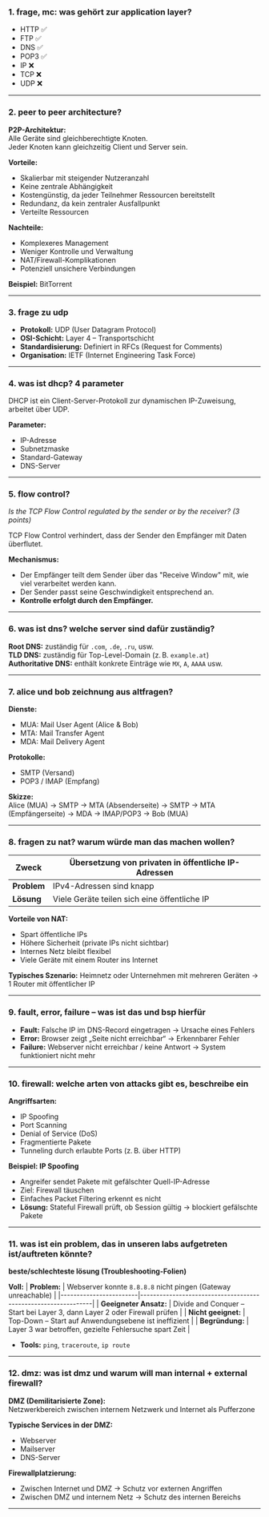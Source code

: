 
### 1. frage, mc: was gehört zur application layer?

- HTTP ✅  
- FTP ✅  
- DNS ✅  
- POP3 ✅  
- IP ❌  
- TCP ❌  
- UDP ❌  

---

### 2. peer to peer architecture?

**P2P-Architektur:**  
Alle Geräte sind gleichberechtigte Knoten.  
Jeder Knoten kann gleichzeitig Client und Server sein.

**Vorteile:**
- Skalierbar mit steigender Nutzeranzahl  
- Keine zentrale Abhängigkeit  
- Kostengünstig, da jeder Teilnehmer Ressourcen bereitstellt  
- Redundanz, da kein zentraler Ausfallpunkt  
- Verteilte Ressourcen

**Nachteile:**
- Komplexeres Management  
- Weniger Kontrolle und Verwaltung  
- NAT/Firewall-Komplikationen  
- Potenziell unsichere Verbindungen  

**Beispiel:** BitTorrent

---

### 3. frage zu udp

- **Protokoll:** UDP (User Datagram Protocol)  
- **OSI-Schicht:** Layer 4 – Transportschicht  
- **Standardisierung:** Definiert in RFCs (Request for Comments)  
- **Organisation:** IETF (Internet Engineering Task Force)

---

### 4. was ist dhcp? 4 parameter

DHCP ist ein Client-Server-Protokoll zur dynamischen IP-Zuweisung, arbeitet über UDP.

**Parameter:**
- IP-Adresse  
- Subnetzmaske  
- Standard-Gateway  
- DNS-Server

---

### 5. flow control?  
_Is the TCP Flow Control regulated by the sender or by the receiver? (3 points)_

TCP Flow Control verhindert, dass der Sender den Empfänger mit Daten überflutet.

**Mechanismus:**
- Der Empfänger teilt dem Sender über das "Receive Window" mit, wie viel verarbeitet werden kann.  
- Der Sender passt seine Geschwindigkeit entsprechend an.  
- **Kontrolle erfolgt durch den Empfänger.**

---

### 6. was ist dns? welche server sind dafür zuständig?

**Root DNS:** zuständig für `.com`, `.de`, `.ru`, usw.  
**TLD DNS:** zuständig für Top-Level-Domain (z. B. `example.at`)  
**Authoritative DNS:** enthält konkrete Einträge wie `MX`, `A`, `AAAA` usw.

---

### 7. alice und bob zeichnung aus altfragen?

**Dienste:**
- MUA: Mail User Agent (Alice & Bob)  
- MTA: Mail Transfer Agent  
- MDA: Mail Delivery Agent

**Protokolle:**
- SMTP (Versand)  
- POP3 / IMAP (Empfang)

**Skizze:**  
Alice (MUA) → SMTP → MTA (Absenderseite) → SMTP → MTA (Empfängerseite) → MDA → IMAP/POP3 → Bob (MUA)

---

### 8. fragen zu nat? warum würde man das machen wollen?

| **Zweck**       | Übersetzung von privaten in öffentliche IP-Adressen          |
|----------------|--------------------------------------------------------------|
| **Problem**     | IPv4-Adressen sind knapp                                    |
| **Lösung**      | Viele Geräte teilen sich eine öffentliche IP                |

**Vorteile von NAT:**
- Spart öffentliche IPs  
- Höhere Sicherheit (private IPs nicht sichtbar)  
- Internes Netz bleibt flexibel  
- Viele Geräte mit einem Router ins Internet  

**Typisches Szenario:** Heimnetz oder Unternehmen mit mehreren Geräten → 1 Router mit öffentlicher IP

---

### 9. fault, error, failure – was ist das und bsp hierfür

- **Fault:** Falsche IP im DNS-Record eingetragen -> Ursache eines Fehlers
- **Error:** Browser zeigt „Seite nicht erreichbar“  -> Erkennbarer Fehler
- **Failure:** Webserver nicht erreichbar / keine Antwort -> System funktioniert nicht mehr

---

### 10. firewall: welche arten von attacks gibt es, beschreibe ein

**Angriffsarten:**
- IP Spoofing  
- Port Scanning  
- Denial of Service (DoS)  
- Fragmentierte Pakete  
- Tunneling durch erlaubte Ports (z. B. über HTTP)

**Beispiel: IP Spoofing**
- Angreifer sendet Pakete mit gefälschter Quell-IP-Adresse  
- Ziel: Firewall täuschen  
- Einfaches Packet Filtering erkennt es nicht  
- **Lösung:** Stateful Firewall prüft, ob Session gültig → blockiert gefälschte Pakete  

---

### 11. was ist ein problem, das in unseren labs aufgetreten ist/auftreten könnte?  
**beste/schlechteste lösung (Troubleshooting-Folien)**

**Voll:**
| **Problem:**           | Webserver konnte `8.8.8.8` nicht pingen (Gateway unreachable) |
|------------------------|---------------------------------------------------------------|
| **Geeigneter Ansatz:** | Divide and Conquer – Start bei Layer 3, dann Layer 2 oder Firewall prüfen |
| **Nicht geeignet:**    | Top-Down – Start auf Anwendungsebene ist ineffizient          |
| **Begründung:**        | Layer 3 war betroffen, gezielte Fehlersuche spart Zeit        |
- **Tools:** `ping`, `traceroute`, `ip route`
---

### 12. dmz: was ist dmz und warum will man internal + external firewall?

**DMZ (Demilitarisierte Zone):**  
Netzwerkbereich zwischen internem Netzwerk und Internet als Pufferzone

**Typische Services in der DMZ:**
- Webserver  
- Mailserver  
- DNS-Server  

**Firewallplatzierung:**
- Zwischen Internet und DMZ → Schutz vor externen Angriffen  
- Zwischen DMZ und internem Netz → Schutz des internen Bereichs  

---

